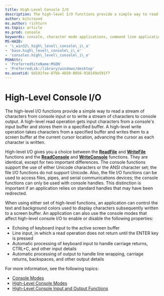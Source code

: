 ```yaml
---
title: High-Level Console I/O
description: The high-level I/O functions provide a simple way to read a stream of characters from console input or to write a stream of characters to console output.
author: bitcrazed
ms.author: richturn
ms.topic: article
ms.prod: console
keywords: console, character mode applications, command line applications, terminal applications, console api
MS-HAID:
- '\_win32\_high\_level\_console\_i\_o'
- 'base.high\_level\_console\_i\_o'
- 'consoles.high\_level\_console\_i\_o'
MSHAttr:
- 'PreferredSiteName:MSDN'
- 'PreferredLib:/library/windows/desktop'
ms.assetid: 6d191fee-87bb-4659-8056-910149e591f7
---
```


# High-Level Console I/O


The high-level I/O functions provide a simple way to read a stream of characters from console input or to write a stream of characters to console output. A high-level read operation gets input characters from a console's input buffer and stores them in a specified buffer. A high-level write operation takes characters from a specified buffer and writes them to a screen buffer at the current cursor location, advancing the cursor as each character is written.

High-level I/O gives you a choice between the [**ReadFile**](https://msdn.microsoft.com/library/windows/desktop/aa365467) and [**WriteFile**](https://msdn.microsoft.com/library/windows/desktop/aa365747) functions and the [**ReadConsole**](readconsole.md) and [**WriteConsole**](writeconsole.md) functions. They are identical, except for two important differences. The console functions support the use of either Unicode characters or the ANSI character set; the file I/O functions do not support Unicode. Also, the file I/O functions can be used to access files, pipes, and serial communications devices; the console functions can only be used with console handles. This distinction is important if an application relies on standard handles that may have been redirected.

When using either set of high-level functions, an application can control the text and background colors used to display characters subsequently written to a screen buffer. An application can also use the console modes that affect high-level console I/O to enable or disable the following properties:

- Echoing of keyboard input to the active screen buffer
- Line input, in which a read operation does not return until the ENTER key is pressed
- Automatic processing of keyboard input to handle carriage returns, CTRL+C, and other input details
- Automatic processing of output to handle line wrapping, carriage returns, backspaces, and other output details

For more information, see the following topics:

- [Console Modes](console-modes.md)
- [High-Level Console Modes](high-level-console-modes.md)
- [High-Level Console Input and Output Functions](high-level-console-input-and-output-functions.md)

 

 




